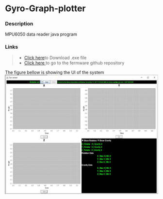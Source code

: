 # Gyro-Graph-plotter

### Description
MPU6050 data reader java program

### Links 
> * [Click here](https://github.com/DarshanaUOP/Gyro-Graph-plotter/raw/master/out/artifacts/Gyro_Graph_jar/Output/setup.exe)to Download .exe file
> * [Click here ]( https://github.com/DarshanaUOP/MPU6050-Gyro-fermware) to go to the fermware github repository 


The figure bellow is showing the UI of the system <br>
<img src = "UI.JPG" height = 390 >

